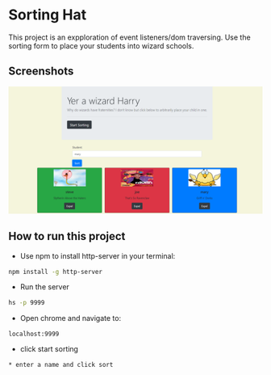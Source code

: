 # Sorting Hat

This project is an expploration of event listeners/dom traversing. Use the sorting form to place your students into wizard schools.

## Screenshots
![main screen](./images/sortingscreen.PNG)

## How to run this project
* Use npm to install http-server in your terminal:
```sh
npm install -g http-server
```
* Run the server
```sh
hs -p 9999
```
* Open chrome and navigate to:
```
localhost:9999
```
* click start sorting
```
* enter a name and click sort